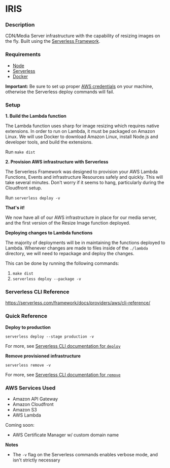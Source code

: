 # IRIS

### Description

CDN/Media Server infrastructure with the capability of resizing images on the fly. Built using the
[Serverless Framework](https://serverless.com/).


### Requirements

- [Node](https://nodejs.org/en/)
- [Serverless](https://serverless.com/)
- [Docker](https://docs.docker.com/engine/installation/)

**Important:** Be sure to set up proper [AWS credentials](https://serverless.com/framework/docs/providers/aws/guide/credentials/) 
on your machine, otherwise the Serverless deploy commands will fail.


### Setup

**1. Build the Lambda function**

The Lambda function uses sharp for image resizing which requires native extensions. In order to run on Lambda, it must
be packaged on Amazon Linux. We will use Docker to download Amazon Linux, install Node.js and developer tools, and build
the extensions.

Run `make dist`

**2. Provision AWS infrastructure with Serverless**

The Serverless Framework was designed to provision your AWS Lambda Functions, Events and infrastructure Resources safely
and quickly. This will take several minutes. Don't worry if it seems to hang, particularly during the Cloudfront setup.

Run `serverless deploy -v`

**That's it!**

We now have all of our AWS infrastructure in place for our media server, and the first version of the Resize Image
function deployed.

**Deploying changes to Lambda functions**

The majority of deployments will be in maintaining the functions deployed to Lambda. Whenever changes are made to files
inside of the `./lambda` directory, we will need to repackage and deploy the changes.

This can be done by running the following commands:

1. `make dist`
1. `serverless deploy --package -v`


### Serverless CLI Reference

https://serverless.com/framework/docs/providers/aws/cli-reference/


### Quick Reference

**Deploy to production**

`serverless deploy --stage production -v`

For more, see [Serverless CLI documentation for `deploy`](https://serverless.com/framework/docs/providers/aws/cli-reference/deploy/)

**Remove provisioned infrastructure**

`serverless remove -v`

For more, see [Serverless CLI documentation for `remove`](https://serverless.com/framework/docs/providers/aws/cli-reference/remove/)


### AWS Services Used

- Amazon API Gateway
- Amazon Cloudfront
- Amazon S3
- AWS Lambda 

Coming soon:

- AWS Certificate Manager w/ custom domain name

**Notes**

- The `-v` flag on the Serverless commands enables verbose mode, and isn't strictly necessary
